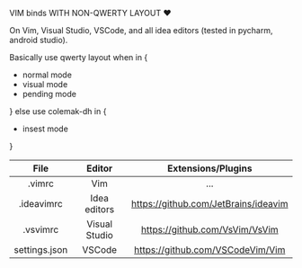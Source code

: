 VIM binds WITH NON-QWERTY LAYOUT ❤

On Vim, Visual Studio, VSCode, and all idea editors (tested in pycharm, android studio).


Basically use qwerty layout when in {
  * normal mode
  * visual mode 
  * pending mode 
  
} else use colemak-dh in {
   * insest mode 
   
}



| File | Editor | Extensions/Plugins | 
| :---: | :---: | :---: |
| .vimrc | Vim | ... |
| .ideavimrc | Idea editors | https://github.com/JetBrains/ideavim |
| .vsvimrc | Visual Studio | https://github.com/VsVim/VsVim |
| settings.json | VSCode | https://github.com/VSCodeVim/Vim |

